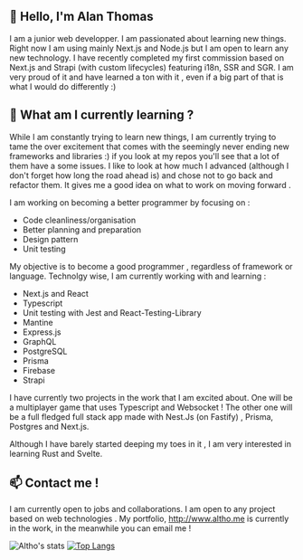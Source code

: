 **👋 Hello, I'm Alan Thomas**
------
I am a junior web developper. I am passionated about learning new things. Right now I am using mainly Next.js and Node.js but I am open to learn any new technology. I have recently completed my first commission based on Next.js and Strapi (with custom lifecycles) featuring i18n, SSR and SGR. I am very proud of it and have learned a ton with it , even if a big part of that is what I would do differently :)

**🌱 What am I currently learning ?**
------
While I am constantly trying to learn new things, I am currently trying to tame the over excitement that comes with the seemingly never ending new frameworks and libraries :) if you look at my repos you'll see that a lot of them have a some issues. I like to look at how much I advanced (although I don't forget how long the road ahead is) and chose not to go back and refactor them. It gives me a good idea on what to work on moving forward .

I am working on becoming a better programmer by focusing on :

- Code cleanliness/organisation
- Better planning  and preparation 
- Design pattern
- Unit testing

My objective is to become a good programmer , regardless of framework or language. Technolgy wise, I am currently working with and learning :

- Next.js and React
- Typescript
- Unit testing with Jest and React-Testing-Library
- Mantine
- Express.js
- GraphQL
- PostgreSQL
- Prisma
- Firebase
- Strapi

I have currently two projects in the work that I am excited about. One will be a multiplayer game that uses Typescript and Websocket ! The other one will be a full fledged full stack app made with Nest.Js (on Fastify) , Prisma, Postgres and Next.js.

Although I have barely started deeping my toes in it , I am very interested in learning Rust and Svelte.

**📫 Contact me !**
------
I am currently open to jobs and collaborations. I am open to any project based on web technologies . My portfolio, http://www.altho.me is currently in the work, in the meanwhile you can email me ! 

![Altho's stats](https://github-readme-stats.vercel.app/api?username=altho&show_icons=true&theme=radical) [![Top Langs](https://github-readme-stats.vercel.app/api/top-langs/?username=anuraghazra&layout=compact)](https://github.com/anuraghazra/github-readme-stats)
